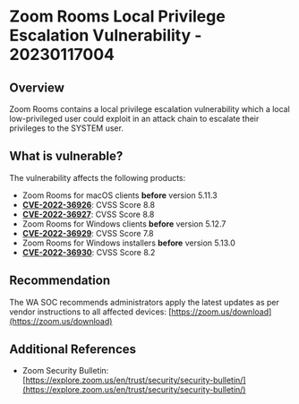 # Zoom Rooms Local Privilege Escalation Vulnerability - 20230117004

## Overview

Zoom Rooms contains a local privilege escalation vulnerability which a local low-privileged user could exploit in an attack chain to escalate their privileges to the SYSTEM user.

## What is vulnerable?

The vulnerability affects the following products:

- Zoom Rooms for macOS clients **before** version 5.11.3
- [**CVE-2022-36926**](https://cve.mitre.org/cgi-bin/cvename.cgi?name=CVE-2022-36926): CVSS Score 8.8
- [**CVE-2022-36927**](https://cve.mitre.org/cgi-bin/cvename.cgi?name=CVE-2022-36927): CVSS Score 8.8
- Zoom Rooms for Windows clients **before** version 5.12.7
- [**CVE-2022-36929**](https://cve.mitre.org/cgi-bin/cvename.cgi?name=CVE-2022-36929): CVSS Score 7.8
- Zoom Rooms for Windows installers **before** version 5.13.0
- [**CVE-2022-36930**](https://cve.mitre.org/cgi-bin/cvename.cgi?name=2022-36930): CVSS Score 8.2

## Recommendation

The WA SOC recommends administrators apply the latest updates as per vendor instructions to all affected devices: [https://zoom.us/download](https://zoom.us/download)

## Additional References

- Zoom Security Bulletin: [https://explore.zoom.us/en/trust/security/security-bulletin/](https://explore.zoom.us/en/trust/security/security-bulletin/)

